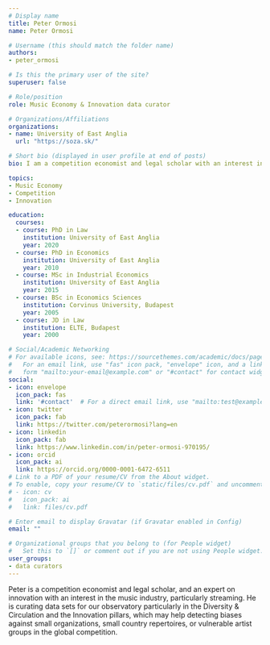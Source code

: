 ```yaml
---
# Display name
title: Peter Ormosi
name: Peter Ormosi

# Username (this should match the folder name)
authors:
- peter_ormosi

# Is this the primary user of the site?
superuser: false

# Role/position
role: Music Economy & Innovation data curator

# Organizations/Affiliations
organizations:
- name: University of East Anglia
  url: "https://soza.sk/"

# Short bio (displayed in user profile at end of posts)
bio: I am a competition economist and legal scholar with an interest in the music economy.

topics:
- Music Economy
- Competition
- Innovation

education:
  courses:
  - course: PhD in Law
    institution: University of East Anglia
    year: 2020
  - course: PhD in Economics
    institution: University of East Anglia
    year: 2010
  - course: MSc in Industrial Economics
    institution: University of East Anglia
    year: 2015
  - course: BSc in Economics Sciences
    institution: Corvinus University, Budapest
    year: 2005
  - course: JD in Law
    institution: ELTE, Budapest
    year: 2000

# Social/Academic Networking
# For available icons, see: https://sourcethemes.com/academic/docs/page-builder/#icons
#   For an email link, use "fas" icon pack, "envelope" icon, and a link in the
#   form "mailto:your-email@example.com" or "#contact" for contact widget.
social:
- icon: envelope
  icon_pack: fas
  link: '#contact'  # For a direct email link, use "mailto:test@example.org".
- icon: twitter
  icon_pack: fab
  link: https://twitter.com/peterormosi?lang=en
- icon: linkedin
  icon_pack: fab
  link: https://www.linkedin.com/in/peter-ormosi-970195/
- icon: orcid
  icon_pack: ai
  link: https://orcid.org/0000-0001-6472-6511
# Link to a PDF of your resume/CV from the About widget.
# To enable, copy your resume/CV to `static/files/cv.pdf` and uncomment the lines below.
# - icon: cv
#   icon_pack: ai
#   link: files/cv.pdf

# Enter email to display Gravatar (if Gravatar enabled in Config)
email: ""

# Organizational groups that you belong to (for People widget)
#   Set this to `[]` or comment out if you are not using People widget.
user_groups:
- data curators
---
```


Peter is a competition economist and legal scholar, and an expert on innovation with an interest in the music industry, particularly streaming.  He is curating data sets for our observatory particularly in the Diversity & Circulation and the Innovation pillars, which may help detecting biases against small organizations, small country repertoires, or vulnerable artist groups in the global competition.
